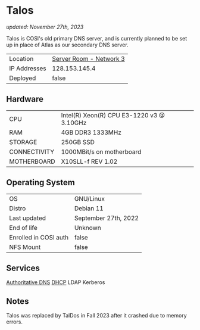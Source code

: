 # Talos

_updated: November 27th, 2023_

Talos is COSI's old primary DNS server, and is currently planned to be set up
in place of Atlas as our secondary DNS server.

| | |
| :--- | :--- |
| Location | [Server Room - Network 3](../racks.md#network-3) |
| IP Addresses | 128.153.145.4 |
| Deployed | false |

## Hardware

| | |
| :--- | :--- |
| CPU | Intel(R) Xeon(R) CPU E3-1220 v3 @ 3.10GHz
| RAM | 4GB DDR3 1333MHz
| STORAGE | 250GB SSD
| CONNECTIVITY | 1000MBit/s on motherboard
| MOTHERBOARD | X10SLL-f REV 1.02 

## Operating System

| | |
| :--- | :--- |
| OS | GNU/Linux 
| Distro | Debian 11
| Last updated | September 27th, 2022
| End of life | Unknown
| Enrolled in COSI auth | false
| NFS Mount | false

## Services

[Authoritative DNS](../../services/authoritative_dns.md)
[DHCP](../../services/dhcp.md)
LDAP
Kerberos

## Notes

Talos was replaced by TalDos in Fall 2023 after it crashed due to memory errors.
